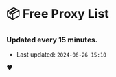 # :package: Free Proxy List
### Updated every 15 minutes.

- Last updated: `2024-06-26 15:10`

:heart:
